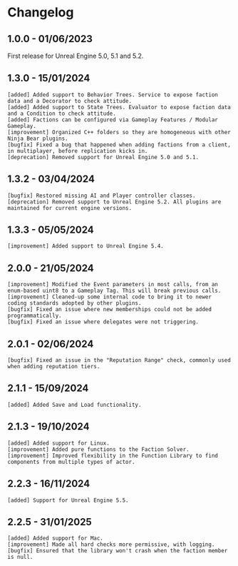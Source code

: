 # Changelog
<primary-label ref="factions"/>

## 1.0.0 - 01/06/2023
First release for Unreal Engine 5.0, 5.1 and 5.2.

## 1.3.0 - 15/01/2024
```
[added] Added support to Behavior Trees. Service to expose faction data and a Decorator to check attitude.
[added] Added support to State Trees. Evaluator to expose faction data and a Condition to check attitude.
[added] Factions can be configured via Gameplay Features / Modular Gameplay.
[improvement] Organized C++ folders so they are homogeneous with other Ninja Bear plugins.
[bugfix] Fixed a bug that happened when adding factions from a client, in multiplayer, before replication kicks in.
[deprecation] Removed support for Unreal Engine 5.0 and 5.1.
```

## 1.3.2 - 03/04/2024
```
[bugfix] Restored missing AI and Player controller classes.
[deprecation] Removed support to Unreal Engine 5.2. All plugins are maintained for current engine versions.
```

## 1.3.3 - 05/05/2024
```
[improvement] Added support to Unreal Engine 5.4.
```

## 2.0.0 - 21/05/2024
```
[improvement] Modified the Event parameters in most calls, from an enum-based uint8 to a Gameplay Tag. This will break previous calls.
[improvement] Cleaned-up some internal code to bring it to newer coding standards adopted by other plugins.
[bugfix] Fixed an issue where new memberships could not be added programmatically.
[bugfix] Fixed an issue where delegates were not triggering.
```

## 2.0.1 - 02/06/2024
```
[bugfix] Fixed an issue in the "Reputation Range" check, commonly used when adding reputation tiers.
```

## 2.1.1 - 15/09/2024
```
[added] Added Save and Load functionality.
```

## 2.1.3 - 19/10/2024
```
[added] Added support for Linux.
[improvement] Added pure functions to the Faction Solver.
[improvement] Improved flexibility in the Function Library to find components from multiple types of actor.
```

## 2.2.3 - 16/11/2024
```
[added] Support for Unreal Engine 5.5.
```

## 2.2.5 - 31/01/2025
```
[added] Added support for Mac.
[improvement] Made all hard checks more permissive, with logging.
[bugfix] Ensured that the library won't crash when the faction member is null.
```